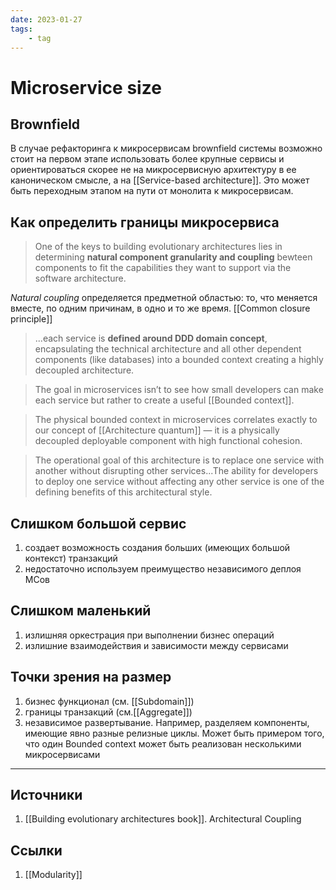 ```yaml
---
date: 2023-01-27
tags:
    - tag
---
```

# Microservice size

## Brownfield

В случае рефакторинга к микросервисам brownfield системы возможно стоит на первом этапе использовать более крупные сервисы и ориентироваться скорее не на микросервисную архитектуру в ее каноническом смысле, а на [[Service-based architecture]]. Это может быть переходным этапом на пути от монолита к микросервисам.

## Как определить границы микросервиса

> One of the keys to building evolutionary architectures lies in determining **natural component granularity and coupling** bewteen components to fit the capabilities they want to support via the software architecture.

*Natural coupling* определяется предметной областью: то, что меняется вместе, по одним причинам, в одно и то же время. [[Common closure principle]] 

> ...each service is **defined around DDD domain concept**, encapsulating the technical architecture and all other dependent components (like databases) into a bounded context creating a highly decoupled architecture. 

> The goal in microservices isn’t to see how small developers can make each service but rather to create a useful [[Bounded context]].

> The physical bounded context in microservices correlates exactly to our concept of [[Architecture quantum]] — it is a physically decoupled deployable component with high functional cohesion.

> The operational goal of this architecture is to replace one service with another without disrupting other services...The ability for developers to deploy one service without affecting any other service is one of the defining benefits of this architectural style.

## Слишком большой сервис

1. создает возможность создания больших (имеющих большой контекст) транзакций
1. недостаточно используем преимущество независимого деплоя МСов

## Слишком маленький

1. излишняя оркестрация при выполнении бизнес операций
1. излишние взаимодействия и зависимости между сервисами

## Точки зрения на размер

1. бизнес функционал (см. [[Subdomain]])
1. границы транзакций (см.[[Aggregate]])
1. независимое развертывание. Например, разделяем компоненты, имеющие явно разные релизные циклы. Может быть примером того, что один Bounded context может быть реализован несколькими микросервисами

---

## Источники

1. [[Building evolutionary architectures book]]. Architectural Coupling

## Ссылки

1. [[Modularity]]
